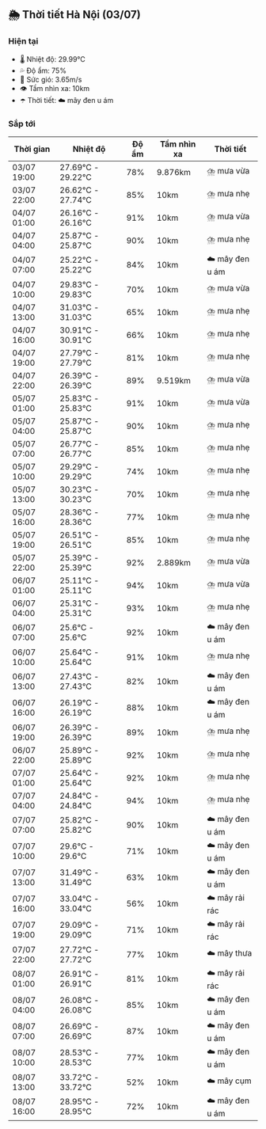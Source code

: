 ## 🌦️ Thời tiết Hà Nội (03/07)

### Hiện tại

- 🌡️ Nhiệt độ: 29.99℃
- 💦 Độ ẩm: 75%
- 💨 Sức gió: 3.65m/s
- 👁️ Tầm nhìn xa: 10km
- ☂️ Thời tiết: ☁️ mây đen u ám

### Sắp tới

| Thời gian | Nhiệt độ | Độ ẩm | Tầm nhìn xa | Thời tiết |
| --- | --- | --- | --- | --- |
| 03/07 19:00 | 27.69℃ - 29.22℃ | 78% | 9.876km | ⛈️ mưa vừa |
| 03/07 22:00 | 26.62℃ - 27.74℃ | 85% | 10km | ⛈️ mưa nhẹ |
| 04/07 01:00 | 26.16℃ - 26.16℃ | 91% | 10km | ⛈️ mưa vừa |
| 04/07 04:00 | 25.87℃ - 25.87℃ | 90% | 10km | ⛈️ mưa nhẹ |
| 04/07 07:00 | 25.22℃ - 25.22℃ | 84% | 10km | ☁️ mây đen u ám |
| 04/07 10:00 | 29.83℃ - 29.83℃ | 70% | 10km | ⛈️ mưa vừa |
| 04/07 13:00 | 31.03℃ - 31.03℃ | 65% | 10km | ⛈️ mưa nhẹ |
| 04/07 16:00 | 30.91℃ - 30.91℃ | 66% | 10km | ⛈️ mưa nhẹ |
| 04/07 19:00 | 27.79℃ - 27.79℃ | 81% | 10km | ⛈️ mưa nhẹ |
| 04/07 22:00 | 26.39℃ - 26.39℃ | 89% | 9.519km | ⛈️ mưa vừa |
| 05/07 01:00 | 25.83℃ - 25.83℃ | 91% | 10km | ⛈️ mưa vừa |
| 05/07 04:00 | 25.87℃ - 25.87℃ | 90% | 10km | ⛈️ mưa nhẹ |
| 05/07 07:00 | 26.77℃ - 26.77℃ | 85% | 10km | ⛈️ mưa nhẹ |
| 05/07 10:00 | 29.29℃ - 29.29℃ | 74% | 10km | ⛈️ mưa nhẹ |
| 05/07 13:00 | 30.23℃ - 30.23℃ | 70% | 10km | ⛈️ mưa nhẹ |
| 05/07 16:00 | 28.36℃ - 28.36℃ | 77% | 10km | ⛈️ mưa nhẹ |
| 05/07 19:00 | 26.51℃ - 26.51℃ | 85% | 10km | ⛈️ mưa nhẹ |
| 05/07 22:00 | 25.39℃ - 25.39℃ | 92% | 2.889km | ⛈️ mưa vừa |
| 06/07 01:00 | 25.11℃ - 25.11℃ | 94% | 10km | ⛈️ mưa vừa |
| 06/07 04:00 | 25.31℃ - 25.31℃ | 93% | 10km | ⛈️ mưa nhẹ |
| 06/07 07:00 | 25.6℃ - 25.6℃ | 92% | 10km | ☁️ mây đen u ám |
| 06/07 10:00 | 25.64℃ - 25.64℃ | 91% | 10km | ⛈️ mưa nhẹ |
| 06/07 13:00 | 27.43℃ - 27.43℃ | 82% | 10km | ☁️ mây đen u ám |
| 06/07 16:00 | 26.19℃ - 26.19℃ | 88% | 10km | ☁️ mây đen u ám |
| 06/07 19:00 | 26.39℃ - 26.39℃ | 89% | 10km | ⛈️ mưa nhẹ |
| 06/07 22:00 | 25.89℃ - 25.89℃ | 92% | 10km | ⛈️ mưa nhẹ |
| 07/07 01:00 | 25.64℃ - 25.64℃ | 92% | 10km | ⛈️ mưa nhẹ |
| 07/07 04:00 | 24.84℃ - 24.84℃ | 94% | 10km | ⛈️ mưa nhẹ |
| 07/07 07:00 | 25.82℃ - 25.82℃ | 90% | 10km | ☁️ mây đen u ám |
| 07/07 10:00 | 29.6℃ - 29.6℃ | 71% | 10km | ☁️ mây đen u ám |
| 07/07 13:00 | 31.49℃ - 31.49℃ | 63% | 10km | ☁️ mây đen u ám |
| 07/07 16:00 | 33.04℃ - 33.04℃ | 56% | 10km | ☁️ mây rải rác |
| 07/07 19:00 | 29.09℃ - 29.09℃ | 71% | 10km | ☁️ mây rải rác |
| 07/07 22:00 | 27.72℃ - 27.72℃ | 77% | 10km | ☁️ mây thưa |
| 08/07 01:00 | 26.91℃ - 26.91℃ | 81% | 10km | ☁️ mây rải rác |
| 08/07 04:00 | 26.08℃ - 26.08℃ | 85% | 10km | ☁️ mây đen u ám |
| 08/07 07:00 | 26.69℃ - 26.69℃ | 87% | 10km | ☁️ mây đen u ám |
| 08/07 10:00 | 28.53℃ - 28.53℃ | 77% | 10km | ☁️ mây đen u ám |
| 08/07 13:00 | 33.72℃ - 33.72℃ | 52% | 10km | ☁️ mây cụm |
| 08/07 16:00 | 28.95℃ - 28.95℃ | 72% | 10km | ☁️ mây đen u ám |
